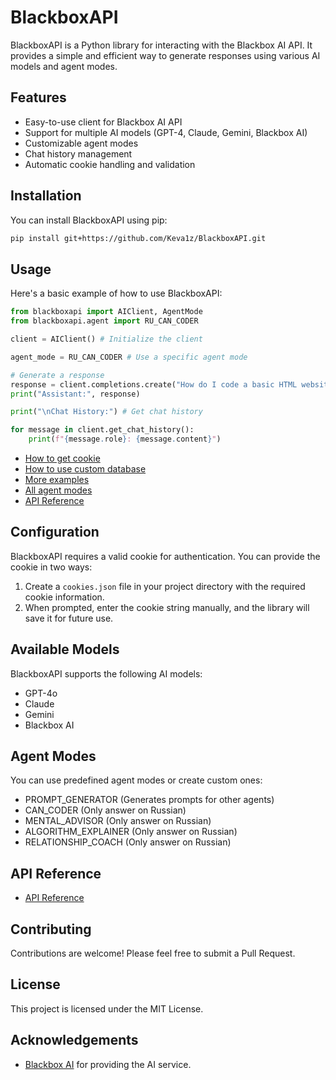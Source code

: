 # BlackboxAPI

BlackboxAPI is a Python library for interacting with the Blackbox AI API. It provides a simple and efficient way to generate responses using various AI models and agent modes.

## Features

- Easy-to-use client for Blackbox AI API
- Support for multiple AI models (GPT-4, Claude, Gemini, Blackbox AI)
- Customizable agent modes
- Chat history management
- Automatic cookie handling and validation

## Installation

You can install BlackboxAPI using pip:

```bash
pip install git+https://github.com/Keva1z/BlackboxAPI.git
```

## Usage

Here's a basic example of how to use BlackboxAPI:

```python
from blackboxapi import AIClient, AgentMode
from blackboxapi.agent import RU_CAN_CODER

client = AIClient() # Initialize the client

agent_mode = RU_CAN_CODER # Use a specific agent mode

# Generate a response
response = client.completions.create("How do I code a basic HTML website?", agent_mode)
print("Assistant:", response)

print("\nChat History:") # Get chat history

for message in client.get_chat_history():
    print(f"{message.role}: {message.content}")
```

- [How to get cookie](examples/HowToGetCookie.md)
- [How to use custom database](examples/HowToDB.md)
- [More examples](tests/test_dialogue.py)
- [All agent modes](blackboxapi/agent.py)
- [API Reference](examples/ApiReference.md)

## Configuration

BlackboxAPI requires a valid cookie for authentication. You can provide the cookie in two ways:

1. Create a `cookies.json` file in your project directory with the required cookie information.
2. When prompted, enter the cookie string manually, and the library will save it for future use.

## Available Models

BlackboxAPI supports the following AI models:

- GPT-4o
- Claude
- Gemini
- Blackbox AI

## Agent Modes

You can use predefined agent modes or create custom ones:

- PROMPT_GENERATOR (Generates prompts for other agents)
- CAN_CODER (Only answer on Russian)
- MENTAL_ADVISOR (Only answer on Russian)
- ALGORITHM_EXPLAINER (Only answer on Russian)
- RELATIONSHIP_COACH (Only answer on Russian)

## API Reference

- [API Reference](examples/ApiReference.md)

## Contributing

Contributions are welcome! Please feel free to submit a Pull Request.

## License

This project is licensed under the MIT License.

## Acknowledgements

- [Blackbox AI](https://www.blackbox.ai) for providing the AI service.
